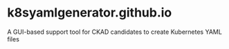 # k8syamlgenerator.github.io
A GUI-based support tool for CKAD candidates to create Kubernetes YAML files
